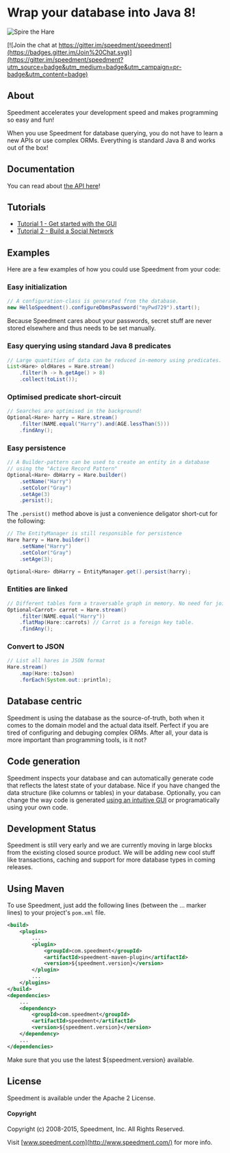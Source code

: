 Wrap your database into Java 8!
==========================================
![Spire the Hare](http://www.speedment.com/images/Speedhare_240x205.png)

[![Join the chat at https://gitter.im/speedment/speedment](https://badges.gitter.im/Join%20Chat.svg)](https://gitter.im/speedment/speedment?utm_source=badge&utm_medium=badge&utm_campaign=pr-badge&utm_content=badge)

About
-----
Speedment accelerates your development speed and makes programming so easy and fun!

When you use Speedment for database querying, you do not have to learn a new APIs or use complex ORMs. Everything is standard Java 8 and works 
out of the box!

Documentation
-------------
You can read about [the API here](https://github.com/speedment/speedment/wiki/Speedment-API-Quick-Start)!

Tutorials
---------
* [Tutorial 1 - Get started with the GUI](https://github.com/speedment/speedment/wiki/Tutorial:-Get-started-with-the-GUI)
* [Tutorial 2 - Build a Social Network](https://github.com/speedment/speedment/wiki/Tutorial:-Build-a-Social-Network)

Examples
--------
Here are a few examples of how you could use Speedment from your code:

### Easy initialization
```java
// A configuration-class is generated from the database.
new HelloSpeedment().configureDbmsPassword("myPwd729").start();
```
Because Speedment cares about your passwords, secret stuff are never stored elsewhere and thus needs to be set manually.

### Easy querying using standard Java 8 predicates
```java
// Large quantities of data can be reduced in-memory using predicates.
List<Hare> oldHares = Hare.stream()
    .filter(h -> h.getAge() > 8)
    .collect(toList());
```

### Optimised predicate short-circuit
```java
// Searches are optimised in the background!
Optional<Hare> harry = Hare.stream()
    .filter(NAME.equal("Harry").and(AGE.lessThan(5)))
    .findAny();
```

### Easy persistence
```java
// A Builder-pattern can be used to create an entity in a database
// using the "Active Record Pattern"
Optional<Hare> dbHarry = Hare.builder()
    .setName("Harry")
    .setColor("Gray")
    .setAge(3)
    .persist();
```

The `.persist()` method above is just a convenience deligator short-cut for the following:

```java
// The EntityManager is still responsible for persistence
Hare harry = Hare.builder()
    .setName("Harry")
    .setColor("Gray")
    .setAge(3);

Optional<Hare> dbHarry = EntityManager.get().persist(harry);
```

    
### Entities are linked
```java
// Different tables form a traversable graph in memory. No need for joins!
Optional<Carrot> carrot = Hare.stream()
    .filter(NAME.equal("Harry"))
    .flatMap(Hare::carrots) // Carrot is a foreign key table.
    .findAny();
```
    
   
### Convert to JSON
```java
// List all hares in JSON format
Hare.stream()
    .map(Hare::toJson)
    .forEach(System.out::println);
```
 

Database centric
----------------
Speedment is using the database as the source-of-truth, both when it comes to the domain model and the actual data itself. Perfect if you are tired of configuring and debuging complex ORMs. After all, your data is more important than programming tools, is it not?

Code generation
---------------
Speedment inspects your database and can automatically generate code that reflects the latest state of your database. Nice if you have changed the data structure (like columns or tables) in your database. Optionally, you can change the way code is generated [using an intuitive GUI](https://github.com/speedment/speedment/wiki/Tutorial:-Get-started-with-the-GUI) or programatically using your own code.

Development Status
------------------
Speedment is still very early and we are currently moving in large blocks from the existing closed source product. 
We will be adding new cool stuff like transactions, caching and support for more database types in coming releases.


Using Maven
-----------
To use Speedment, just add the following lines (between the ... marker lines) to your project's `pom.xml` file.
```xml
<build>
    <plugins>
        ...
        <plugin>
            <groupId>com.speedment</groupId>
            <artifactId>speedment-maven-plugin</artifactId>
            <version>${speedment.version}</version>
        </plugin>
        ...
    </plugins>
</build>
<dependencies>
    ...
    <dependency>
        <groupId>com.speedment</groupId>
        <artifactId>speedment</artifactId>
        <version>${speedment.version}</version>
    </dependency>
    ...
</dependencies>
```

Make sure that you use the latest ${speedment.version} available.


License
-------

Speedment is available under the Apache 2 License.


#### Copyright

Copyright (c) 2008-2015, Speedment, Inc. All Rights Reserved.

Visit [www.speedment.com](http://www.speedment.com/) for more info.
